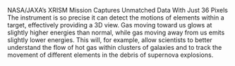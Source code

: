 NASA/JAXA’s XRISM Mission Captures Unmatched Data With Just 36 Pixels 
 The instrument is so precise it can detect the motions of elements within a target, effectively providing a 3D view. Gas moving toward us glows at slightly higher energies than normal, while gas moving away from us emits slightly lower energies. This will, for example, allow scientists to better understand the flow of hot gas within clusters of galaxies and to track the movement of different elements in the debris of supernova explosions.